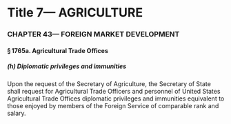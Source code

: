 
# Title 7— AGRICULTURE
### CHAPTER 43— FOREIGN MARKET DEVELOPMENT
#### § 1765a. Agricultural Trade Offices
##### (h) Diplomatic privileges and immunities

Upon the request of the Secretary of Agriculture, the Secretary of State shall request for Agricultural Trade Officers and personnel of United States Agricultural Trade Offices diplomatic privileges and immunities equivalent to those enjoyed by members of the Foreign Service of comparable rank and salary.
